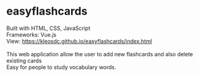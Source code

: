 # easyflashcards
Built with HTML, CSS, JavaScript <br/>
Frameworks: Vue.js <br/>
View: https://kleosdc.github.io/easyflashcards/index.html <br/>
<br/>
This web application allow the user to add new flashcards and also delete existing cards <br/>
Easy for people to study vocabulary words.
